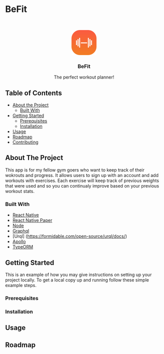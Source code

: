 # BeFit

<!-- PROJECT LOGO -->
<br />
<p align="center">
  <a href="https://github.com/othneildrew/Best-README-Template">
    <img src="client/src/assets/images/BeFitLogo.png" alt="Logo" width="80" height="80">
  </a>

  <h3 align="center">BeFit</h3>

  <p align="center">
    The perfect workout planner!
  </p>
</p>



<!-- TABLE OF CONTENTS -->
## Table of Contents

* [About the Project](#about-the-project)
  * [Built With](#built-with)
* [Getting Started](#getting-started)
  * [Prerequisites](#prerequisites)
  * [Installation](#installation)
* [Usage](#usage)
* [Roadmap](#roadmap)
* [Contributing](#contributing)



<!-- ABOUT THE PROJECT -->
## About The Project

This app is for my fellow gym goers who want to keep track of their wokrouts and progress. It allows users to sign up with an account and add workouts with exercises. Each exercise will keep track of previous weights that were used and so you can continualy improve based on your previous workout stats.

### Built With

* [React Native](https://reactnative.dev/docs/getting-started)
* [React Native Paper](https://callstack.github.io/react-native-paper/)
* [Node](https://nodejs.org/en/docs/guides/getting-started-guide/)
* [Graphql](https://graphql.org/)
* [Urql] (https://formidable.com/open-source/urql/docs/)
* [Apollo](https://www.apollographql.com/docs/apollo-server/)
* [TypeORM](https://typeorm.io/#/)



<!-- GETTING STARTED -->
## Getting Started

This is an example of how you may give instructions on setting up your project locally.
To get a local copy up and running follow these simple example steps.

### Prerequisites

### Installation

<!-- USAGE EXAMPLES -->
## Usage




<!-- ROADMAP -->
## Roadmap
